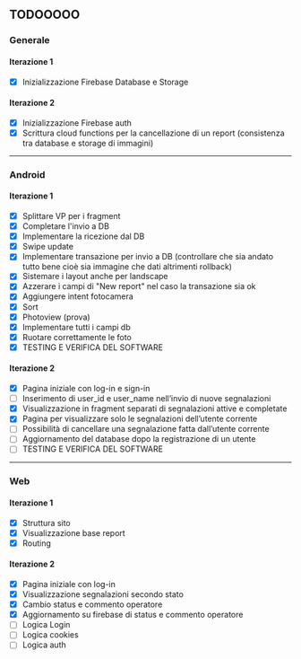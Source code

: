 ## TODOOOOO

### Generale

#### Iterazione 1
- [x] Inizializzazione Firebase Database e Storage

#### Iterazione 2
- [x] Inizializzazione Firebase auth
- [x] Scrittura cloud functions per la cancellazione di un report (consistenza tra database e storage di immagini)
---
### Android

#### Iterazione 1

- [x] Splittare VP per i fragment
- [x] Completare l'invio a DB
- [x] Implementare la ricezione dal DB
- [x] Swipe update
- [x] Implementare transazione per invio a DB (controllare che sia andato tutto bene cioè sia immagine che dati altrimenti rollback)
- [x] Sistemare i layout anche per landscape
- [x] Azzerare i campi di "New report" nel caso la transazione sia ok
- [x] Aggiungere intent fotocamera
- [x] Sort
- [x] Photoview (prova)
- [x] Implementare tutti i campi db
- [x] Ruotare correttamente le foto
- [x] TESTING E VERIFICA DEL SOFTWARE

#### Iterazione 2

- [x] Pagina iniziale con log-in e sign-in
- [ ] Inserimento di user_id e user_name nell’invio di nuove segnalazioni
- [x] Visualizzazione in fragment separati di segnalazioni attive e completate
- [x] Pagina per visualizzare solo le segnalazioni dell’utente corrente
- [ ] Possibilità di cancellare una segnalazione fatta dall’utente corrente
- [ ] Aggiornamento del database dopo la registrazione di un utente
- [ ] TESTING E VERIFICA DEL SOFTWARE
---
### Web

#### Iterazione 1

- [x] Struttura sito
- [x] Visualizzazione base report
- [x] Routing

#### Iterazione 2

- [x] Pagina iniziale con log-in
- [x] Visualizzazione segnalazioni secondo stato
- [x] Cambio status e commento operatore
- [x] Aggiornamento su firebase di status e commento operatore
- [ ] Logica Login
- [ ] Logica cookies
- [ ] Logica auth
